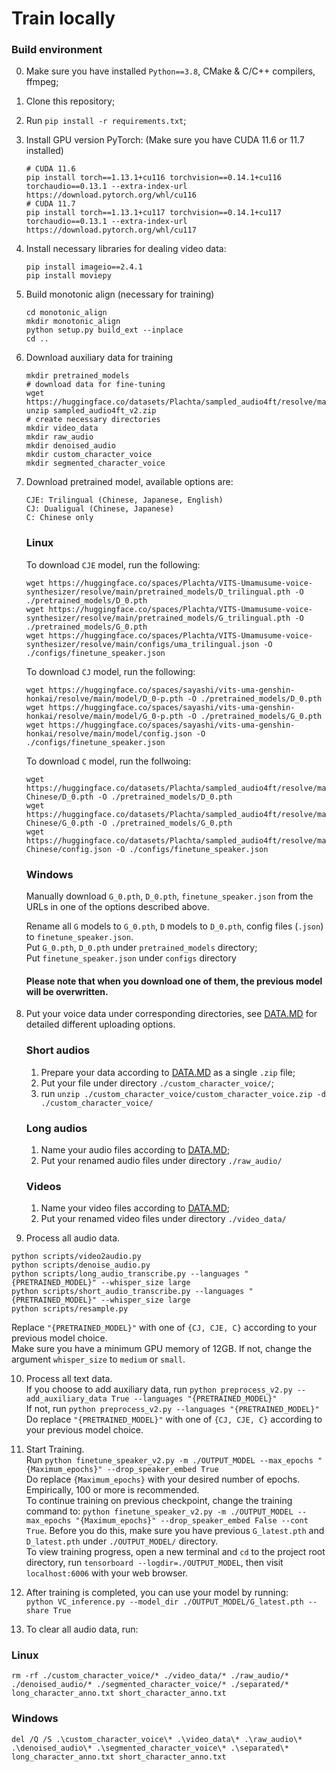 # Train locally
### Build environment
0. Make sure you have installed `Python==3.8`, CMake & C/C++ compilers, ffmpeg; 
1. Clone this repository;
2. Run `pip install -r requirements.txt`;
3. Install GPU version PyTorch: (Make sure you have CUDA 11.6 or 11.7 installed)
    ```
   # CUDA 11.6
    pip install torch==1.13.1+cu116 torchvision==0.14.1+cu116 torchaudio==0.13.1 --extra-index-url https://download.pytorch.org/whl/cu116
    # CUDA 11.7
    pip install torch==1.13.1+cu117 torchvision==0.14.1+cu117 torchaudio==0.13.1 --extra-index-url https://download.pytorch.org/whl/cu117
   ```
4. Install necessary libraries for dealing video data:
    ```
   pip install imageio==2.4.1
   pip install moviepy
   ```
5. Build monotonic align (necessary for training)
    ```
    cd monotonic_align
    mkdir monotonic_align
    python setup.py build_ext --inplace
    cd ..
    ```
6. Download auxiliary data for training
    ```
    mkdir pretrained_models
    # download data for fine-tuning
    wget https://huggingface.co/datasets/Plachta/sampled_audio4ft/resolve/main/sampled_audio4ft_v2.zip
    unzip sampled_audio4ft_v2.zip
    # create necessary directories
    mkdir video_data
    mkdir raw_audio
    mkdir denoised_audio
    mkdir custom_character_voice
    mkdir segmented_character_voice
   ```
7. Download pretrained model, available options are:
    ```
   CJE: Trilingual (Chinese, Japanese, English)
   CJ: Dualigual (Chinese, Japanese)
   C: Chinese only
   ```
   ### Linux
   To download `CJE` model, run the following:
    ```
   wget https://huggingface.co/spaces/Plachta/VITS-Umamusume-voice-synthesizer/resolve/main/pretrained_models/D_trilingual.pth -O ./pretrained_models/D_0.pth
   wget https://huggingface.co/spaces/Plachta/VITS-Umamusume-voice-synthesizer/resolve/main/pretrained_models/G_trilingual.pth -O ./pretrained_models/G_0.pth
   wget https://huggingface.co/spaces/Plachta/VITS-Umamusume-voice-synthesizer/resolve/main/configs/uma_trilingual.json -O ./configs/finetune_speaker.json
   ```
   To download `CJ` model, run the following:
   ```
   wget https://huggingface.co/spaces/sayashi/vits-uma-genshin-honkai/resolve/main/model/D_0-p.pth -O ./pretrained_models/D_0.pth
   wget https://huggingface.co/spaces/sayashi/vits-uma-genshin-honkai/resolve/main/model/G_0-p.pth -O ./pretrained_models/G_0.pth
   wget https://huggingface.co/spaces/sayashi/vits-uma-genshin-honkai/resolve/main/model/config.json -O ./configs/finetune_speaker.json
   ```
   To download `C` model, run the follwoing:
   ```
   wget https://huggingface.co/datasets/Plachta/sampled_audio4ft/resolve/main/VITS-Chinese/D_0.pth -O ./pretrained_models/D_0.pth
   wget https://huggingface.co/datasets/Plachta/sampled_audio4ft/resolve/main/VITS-Chinese/G_0.pth -O ./pretrained_models/G_0.pth
   wget https://huggingface.co/datasets/Plachta/sampled_audio4ft/resolve/main/VITS-Chinese/config.json -O ./configs/finetune_speaker.json
   ```
   ### Windows
   Manually download `G_0.pth`, `D_0.pth`, `finetune_speaker.json` from the URLs in one of the options described above.
   
   Rename all `G` models to `G_0.pth`, `D` models to `D_0.pth`, config files (`.json`) to `finetune_speaker.json`.  
   Put `G_0.pth`, `D_0.pth` under `pretrained_models` directory;  
   Put `finetune_speaker.json` under `configs` directory  
   
   #### Please note that when you download one of them, the previous model will be overwritten.
9. Put your voice data under corresponding directories, see [DATA.MD](https://github.com/Plachtaa/VITS-fast-fine-tuning/blob/main/DATA_EN.MD) for detailed different uploading options.
   ### Short audios
   1. Prepare your data according to [DATA.MD](https://github.com/Plachtaa/VITS-fast-fine-tuning/blob/main/DATA_EN.MD) as a single `.zip` file;  
   2. Put your file under directory `./custom_character_voice/`;
   3. run `unzip ./custom_character_voice/custom_character_voice.zip -d ./custom_character_voice/`
   
   ### Long audios
   1. Name your audio files according to [DATA.MD](https://github.com/Plachtaa/VITS-fast-fine-tuning/blob/main/DATA_EN.MD);
   2. Put your renamed audio files under directory `./raw_audio/`
   
   ### Videos
   1. Name your video files according to [DATA.MD](https://github.com/Plachtaa/VITS-fast-fine-tuning/blob/main/DATA_EN.MD);
   2. Put your renamed video files under directory `./video_data/`
10. Process all audio data.
   ```
   python scripts/video2audio.py
   python scripts/denoise_audio.py
   python scripts/long_audio_transcribe.py --languages "{PRETRAINED_MODEL}" --whisper_size large
   python scripts/short_audio_transcribe.py --languages "{PRETRAINED_MODEL}" --whisper_size large
   python scripts/resample.py
   ```
   Replace `"{PRETRAINED_MODEL}"` with one of `{CJ, CJE, C}` according to your previous model choice.  
   Make sure you have a minimum GPU memory of 12GB. If not, change the argument `whisper_size` to `medium` or `small`.

10. Process all text data.  
   If you choose to add auxiliary data, run `python preprocess_v2.py --add_auxiliary_data True --languages "{PRETRAINED_MODEL}"`  
   If not, run `python preprocess_v2.py --languages "{PRETRAINED_MODEL}"`  
   Do replace `"{PRETRAINED_MODEL}"` with one of `{CJ, CJE, C}` according to your previous model choice.

11. Start Training.  
   Run `python finetune_speaker_v2.py -m ./OUTPUT_MODEL --max_epochs "{Maximum_epochs}" --drop_speaker_embed True`  
   Do replace `{Maximum_epochs}` with your desired number of epochs. Empirically, 100 or more is recommended.  
   To continue training on previous checkpoint, change the training command to: `python finetune_speaker_v2.py -m ./OUTPUT_MODEL --max_epochs "{Maximum_epochs}" --drop_speaker_embed False --cont True`. Before you do this, make sure you have previous `G_latest.pth` and `D_latest.pth` under `./OUTPUT_MODEL/` directory.  
   To view training progress, open a new terminal and `cd` to the project root directory, run `tensorboard --logdir=./OUTPUT_MODEL`, then visit `localhost:6006` with your web browser.

12. After training is completed, you can use your model by running:  
   `python VC_inference.py --model_dir ./OUTPUT_MODEL/G_latest.pth --share True`
13. To clear all audio data, run:  
   ### Linux
   ```
   rm -rf ./custom_character_voice/* ./video_data/* ./raw_audio/* ./denoised_audio/* ./segmented_character_voice/* ./separated/* long_character_anno.txt short_character_anno.txt
   ```
   ### Windows
   ```
   del /Q /S .\custom_character_voice\* .\video_data\* .\raw_audio\* .\denoised_audio\* .\segmented_character_voice\* .\separated\* long_character_anno.txt short_character_anno.txt
   ```


